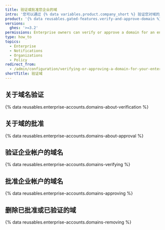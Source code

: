 ```yaml
---
title: 验证或批准您企业的域
intro: '您可以通过 {% data variables.product.company_short %} 验证您对域的所有权，确认您企业帐户拥有的组织身份。 您也可以批准组织成员可以接收电子邮件通知的域名。'
product: '{% data reusables.gated-features.verify-and-approve-domain %}'
versions:
  ghes: '>=3.2'
permissions: Enterprise owners can verify or approve a domain for an enterprise account.
type: how_to
topics:
  - Enterprise
  - Notifications
  - Organizations
  - Policy
redirect_from:
  - /admin/configuration/verifying-or-approving-a-domain-for-your-enterprise
shortTitle: 验证域
---
```


## 关于域名验证

{% data reusables.enterprise-accounts.domains-about-verification %}

## 关于域的批准

{% data reusables.enterprise-accounts.domains-about-approval %}

## 验证企业帐户的域名

{% data reusables.enterprise-accounts.domains-verifying %}

## 批准企业帐户的域名

{% data reusables.enterprise-accounts.domains-approving %}

## 删除已批准或已验证的域

{% data reusables.enterprise-accounts.domains-removing %}
